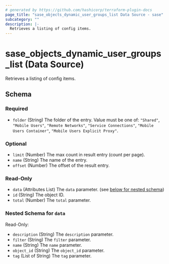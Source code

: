 ```yaml
---
# generated by https://github.com/hashicorp/terraform-plugin-docs
page_title: "sase_objects_dynamic_user_groups_list Data Source - sase"
subcategory: ""
description: |-
  Retrieves a listing of config items.
---
```


# sase_objects_dynamic_user_groups_list (Data Source)

Retrieves a listing of config items.



<!-- schema generated by tfplugindocs -->
## Schema

### Required

- `folder` (String) The folder of the entry. Value must be one of: `"Shared"`, `"Mobile Users"`, `"Remote Networks"`, `"Service Connections"`, `"Mobile Users Container"`, `"Mobile Users Explicit Proxy"`.

### Optional

- `limit` (Number) The max count in result entry (count per page).
- `name` (String) The name of the entry.
- `offset` (Number) The offset of the result entry.

### Read-Only

- `data` (Attributes List) The `data` parameter. (see [below for nested schema](#nestedatt--data))
- `id` (String) The object ID.
- `total` (Number) The `total` parameter.

<a id="nestedatt--data"></a>
### Nested Schema for `data`

Read-Only:

- `description` (String) The `description` parameter.
- `filter` (String) The `filter` parameter.
- `name` (String) The `name` parameter.
- `object_id` (String) The `object_id` parameter.
- `tag` (List of String) The `tag` parameter.


